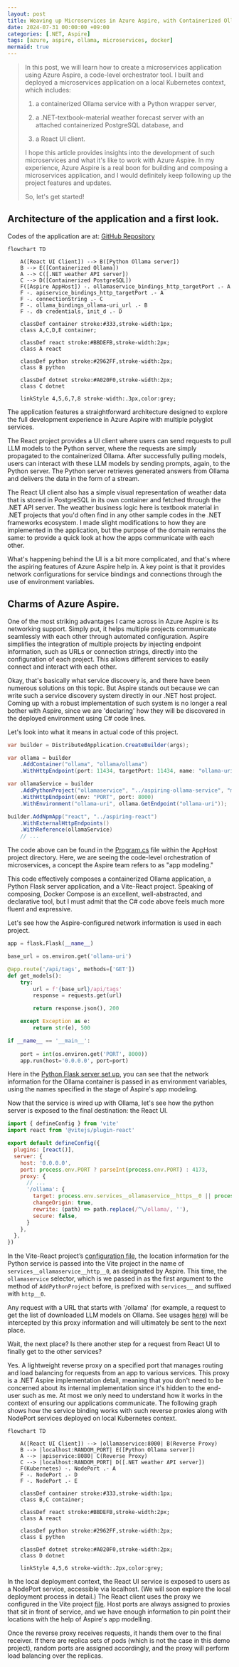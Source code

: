 ```yaml
---
layout: post
title: Weaving up Microservices in Azure Aspire, with Containerized Ollama Included (Part 1, local Kubernetes deployment) 
date: 2024-07-31 00:00:00 +09:00
categories: [.NET, Aspire]
tags: [azure, aspire, ollama, microservices, docker]            
mermaid: true
---
```


> In this post, we will learn how to create a microservices application using Azure Aspire, a code-level orchestrator tool. I built and deployed a microservices application on a local Kubernetes context, which includes:
> 
> 1) a containerized Ollama service with a Python wrapper server,
>
> 2) a .NET-textbook-material weather forecast server with an attached containerized PostgreSQL database, and
>
> 3) a React UI client.
> 
> I hope this article provides insights into the development of such microservices and what it's like to work with Azure Aspire. In my experience, Azure Aspire is a real boon for building and composing a microservices application, and I would definitely keep following up the project features and updates. 
> 
> So, let's get started!

## Architecture of the application and a first look.  

Codes of the application are at: [GitHub Repository](https://github.com/CynicDog/Aspiring-Ollama)

``` mermaid
flowchart TD
    
    A([React UI Client]) --> B([Python Ollama server])
    B --> E([Containerized Ollama])
    A --> C([.NET weather API server])
    C --> D([Containerized PostgreSQL])
    F([Aspire AppHost]) -. ollamaservice_bindings_http_targetPort .- A
    F -. apiservice_bindings_http_targetPort .- A
    F -. connectionString .- C
    F -. ollama_bindings_ollama-uri_url .- B
    F -. db credentials, init_d .- D
     
    classDef container stroke:#333,stroke-width:1px;
    class A,C,D,E container;

    classDef react stroke:#BBDEFB,stroke-width:2px;
    class A react

    classDef python stroke:#2962FF,stroke-width:2px;
    class B python

    classDef dotnet stroke:#A020F0,stroke-width:2px;
    class C dotnet

    linkStyle 4,5,6,7,8 stroke-width:.3px,color:grey;
```
The application features a straightforward architecture designed to explore the full development experience in Azure Aspire with multiple polyglot services.

The React project provides a UI client where users can send requests to pull LLM models to the Python server, where the requests are simply propagated to the containerized Ollama. After successfully pulling models, users can interact with these LLM models by sending prompts, again, to the Python server. The Python server retrieves generated answers from Ollama and delivers the data in the form of a stream.

The React UI client also has a simple visual representation of weather data that is stored in PostgreSQL in its own container and fetched through the .NET API server. The weather business logic here is textbook material in .NET projects that you'd often find in any other sample codes in the .NET frameworks ecosystem. I made slight modifications to how they are implemented in the application, but the purpose of the domain remains the same: to provide a quick look at how the apps communicate with each other.

What's happening behind the UI is a bit more complicated, and that's where the aspiring features of Azure Aspire help in. A key point is that it provides network configurations for service bindings and connections through the use of environment variables.

## Charms of Azure Aspire.  

One of the most striking advantages I came across in Azure Aspire is its networking support. Simply put, it helps multiple projects communicate seamlessly with each other through automated configuration. Aspire simplifies the integration of multiple projects by injecting endpoint information, such as URLs or connection strings, directly into the configuration of each project. This allows different services to easily connect and interact with each other. 

Okay, that's basically what service discovery is, and there have been numerous solutions on this topic. But Aspire stands out because we can write such a service discovery system directly in our .NET host project. Coming up with a robust implementation of such system is no longer a real bother with Aspire, since we are 'declaring' how they will be discovered in the deployed environment using C# code lines. 

Let's look into what it means in actual code of this project. 

```csharp
var builder = DistributedApplication.CreateBuilder(args);

var ollama = builder
    .AddContainer("ollama", "ollama/ollama")
    .WithHttpEndpoint(port: 11434, targetPort: 11434, name: "ollama-uri");

var ollamaService = builder
    .AddPythonProject("ollamaservice", "../aspiring-ollama-service", "main.py")
    .WithHttpEndpoint(env: "PORT", port: 8000)  
    .WithEnvironment("ollama-uri", ollama.GetEndpoint("ollama-uri"));

builder.AddNpmApp("react", "../aspiring-react")
    .WithExternalHttpEndpoints()
    .WithReference(ollamaService)
    // ... 
```

The code above can be found in the [Program.cs](https://github.com/CynicDog/Aspiring-Ollama/blob/master/AspireReact.AppHost/Program.cs) file within the AppHost project directory. Here, we are seeing the code-level orchestration of microservices, a concept the Aspire team refers to as "app modeling." 

This code effectively composes a containerized Ollama application, a Python Flask server application, and a Vite-React project. Speaking of composing, Docker Compose is an excellent, well-abstracted, and declarative tool, but I must admit that the C# code above feels much more fluent and expressive. 

Let's see how the Aspire-configured network information is used in each project.    

```python
app = flask.Flask(__name__)

base_url = os.environ.get('ollama-uri') 

@app.route('/api/tags', methods=['GET'])
def get_models():
    try:
        url = f'{base_url}/api/tags'
        response = requests.get(url)

        return response.json(), 200

    except Exception as e:
        return str(e), 500

if __name__ == '__main__':
    
    port = int(os.environ.get('PORT', 8000))
    app.run(host='0.0.0.0', port=port)
```

Here in the [Python Flask server set up](https://github.com/CynicDog/Aspiring-Ollama/blob/master/aspiring-ollama-service/main.py), you can see that the network information for the Ollama container is passed in as environment variables, using the names specified in the stage of Aspire's app modeling.

Now that the service is wired up with Ollama, let's see how the python server is exposed to the final destination: the React UI.  

```javascript
import { defineConfig } from 'vite'
import react from '@vitejs/plugin-react'

export default defineConfig({
  plugins: [react()],
  server: {
    host: '0.0.0.0',
    port: process.env.PORT ? parseInt(process.env.PORT) : 4173,
    proxy: {
      // ... 
      '/ollama': {
        target: process.env.services__ollamaservice__https__0 || process.env.services__ollamaservice__http__0,
        changeOrigin: true,
        rewrite: (path) => path.replace(/^\/ollama/, ''),
        secure: false,
      }
    },
  },
})
```

In the Vite-React project’s [configuration file](https://github.com/CynicDog/Aspiring-Ollama/blob/master/aspiring-react/vite.config.js), the location information for the Python service is passed into the Vite project in the name of `services__ollamaservice__http__0`, as designated by Aspire. This time, the `ollamaservice` selector, which is we passed in as the first argument to the method of `AddPythonProject` before, is prefixed with `services__` and suffixed with `http__0`. 

Any request with a URL that starts with '/ollama' (for example, a request to get the list of downloaded LLM models on Ollama. See usages [here](https://github.com/CynicDog/Aspiring-Ollama/blob/master/aspiring-react/src/component/OllamaAPI.jsx)) will be intercepted by this proxy information and will ultimately be sent to the next place. 

Wait, the next place? Is there another step for a request from React UI to finally get to the other services? 

Yes. A lightweight reverse proxy on a specified port that manages routing and load balancing for requests from an app to various services. This proxy is a .NET Aspire implementation detail, meaning that you don't need to be concerned about its internal implementation since it's hidden to the end-user such as me. At most we only need to understand how it works in the context of ensuring our applications communicate. The following graph shows how the service binding works with such reverse proxies along with NodePort services deployed on local Kubernetes context. 

```mermaid
flowchart TD
    
    A([React UI Client]) --> |ollamaservice:8000| B(Reverse Proxy)
    B --> |localhost:RANDOM_PORT| E([Python Ollama server])
    A --> |apiservice:8080| C(Reverse Proxy)
    C --> |localhost:RANDOM_PORT| D([.NET weather API server])
    F(Kubernetes) -. NodePort .- A 
    F -. NodePort .- D
    F -. NodePort .- E

    classDef container stroke:#333,stroke-width:1px;
    class B,C container;

    classDef react stroke:#BBDEFB,stroke-width:2px;
    class A react

    classDef python stroke:#2962FF,stroke-width:2px;
    class E python

    classDef dotnet stroke:#A020F0,stroke-width:2px;
    class D dotnet

    linkStyle 4,5,6 stroke-width:.2px,color:grey;
```

In the local deployment context, the React UI service is exposed to users as a NodePort service, accessible via localhost. (We will soon explore the local deployment process in detail.) The React client uses the proxy we configured in the Vite project [file](https://github.com/CynicDog/Aspiring-Ollama/blob/master/aspiring-react/vite.config.js). Host ports are always assigned to proxies that sit in front of service, and we have enough information to pin point their locations with the help of Aspire's app modelling. 

Once the reverse proxy receives requests, it hands them over to the final receiver. If there are replica sets of pods (which is not the case in this demo project), random ports are assigned accordingly, and the proxy will perform load balancing over the replicas.

